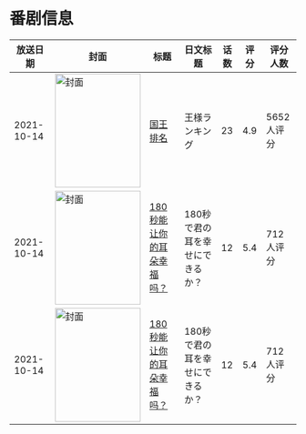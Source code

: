 # 番剧信息

|放送日期|封面|标题|日文标题|话数|评分|评分人数|
|---|---|---|---|---|---|---|
|2021-10-14|<img src="https://lain.bgm.tv/pic/cover/c/9a/c1/296109_8GeaM.jpg" alt="封面" style="width:150px;height:200px;object-fit:cover;">|[国王排名](https://bangumi.tv/subject/296109)|王様ランキング|23|4.9|5652人评分|
|2021-10-14|<img src="https://lain.bgm.tv/pic/cover/c/dd/75/334495_mR6aC.jpg" alt="封面" style="width:150px;height:200px;object-fit:cover;">|[180秒能让你的耳朵幸福吗？](https://bangumi.tv/subject/334495)|180秒で君の耳を幸せにできるか？|12|5.4|712人评分|
|2021-10-14|<img src="https://lain.bgm.tv/pic/cover/c/dd/75/334495_mR6aC.jpg" alt="封面" style="width:150px;height:200px;object-fit:cover;">|[180秒能让你的耳朵幸福吗？](https://bangumi.tv/subject/334495)|180秒で君の耳を幸せにできるか？|12|5.4|712人评分|
